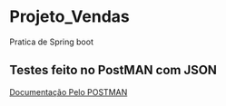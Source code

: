# Projeto_Vendas
Pratica de Spring boot

## Testes feito no PostMAN com JSON

[Documentação Pelo POSTMAN](https://documenter.getpostman.com/view/25811172/2s93JtQ3zT)

